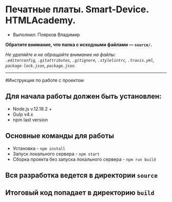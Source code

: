 # Печатные платы. Smart-Device. HTMLAcademy.
 
* Выполнил: Поярков Владимир

**Обратите внимание, что папка с исходными файлами — `source/`.**

_Не удаляйте и не обращайте внимание на файлы:_<br>
_`.editorconfig`, `.gitattributes`, `.gitignore`, `.stylelintrc`, `.travis.yml`, `package-lock.json`, `package.json`._

---

#Инструкция по работе с проектом

## Для начала работы должен быть установлен:
* Node.js v.12.18.2 +
* Gulp v4.x
* npm last version

## Основные команды для работы
* Установка - `npm install`
* Запуск локального сервера - `npm start`
* Сборка проекта без запуска локального сервера - `npm run build`


## Вся разработка ведется в директории `source`
## Итоговый код попадает в директорию `build`
